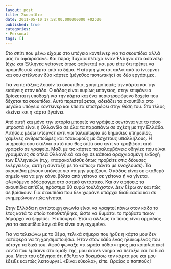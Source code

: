 ```yaml
---
layout: post
title: Σκουπίδια
date: 2011-05-10 17:58:00.000000000 +02:00
published: true
categories:
- Personal
tags: []
---
```


Στο σπίτι που μένω είχαμε στο υπόγειο κοντέινερ για τα σκουπίδια αλλά μας το αφαιρέσανε. Και τώρα; Τυχαία πέτυχα έναν Έλληνα στο ασανσέρ (έχω και Έλληνες γείτονες όπως φαίνεται) και μου είπε ότι πρέπει να προμηθευτώ κάρτα από το δήμο. Η αίτηση γίνεται απλά από το ίντερνετ και σου στέλνουν δύο κάρτες (μέγεθος πιστωτικής) σε δύο εργάσιμες.

Για να πετάξεις λοιπόν τα σκουπίδια, χρησιμοποιείς την κάρτα και την εισάγεις στον κάδο. Ο κάδος είναι κυρίως υπόγειος, στην επιφάνεια βρίσκεται η υποδοχή για την κάρτα και ένα περιστρεφόμενο δοχείο που δέχεται τα σκουπίδια. Αυτό περιστρέφεται, αδειάζει τα σκουπίδια στο μεγάλο υπόγειο κοντέινερ και έπειτα επιστρέφει στην θέση του. Στο τέλος κλείνει και η κάρτα βγαίνει.

Από αυτή και μόνο την ιστορία μπορείς να γράψεις σεντόνια για το πόσο μπροστά είναι η Ολλανδία σε όλα τα παραπάνω σε σχέση με την Ελλάδα. Αιτήσεις μέσω ίντερνετ αντί για ταλαιπωρία σε δημόσιες υπηρεσίες, χαμένες ανθρωποώρες και τσακωμούς με άσχετους υπαλλήλους. Η υπηρεσία σου στέλνει αυτό που θες σπίτι σου αντί να τραβιέσαι από γραφείο σε γραφείο. Μαζί με τις κάρτες παραλαμβάνεις οδηγίες που είναι γραμμένες σε απλά Ολλανδικά και όχι σε κάποια αραχνιασμένη εκδοχή των Ελληνικών (π.χ. «παρακαλείσθε όπως προβείτε στις δέουσες ενέργειες», αυτή η σύνταξη με το «όπως» πάντα με ενοχλούσε). Τα σκουπίδια μένουν υπόγεια για να μην μυρίζουν. Ο κάδος είναι σε σταθερό σημείο για να μην κάνει βόλτα από γείτονα σε γείτονα ή να γίνεται φλεγόμενο οδόφραγμα στο αστικό αντάρτικο. Και αν αφήσεις τα σκουπίδια απ'έξω, πρόστιμο 60 ευρώ τουλάχιστον. Δεν ξέρω αν και πώς σε βρίσκουν. Για σκουπίδια που δεν χωράνε υπάρχει διαδικασία και σε ενημερώνουν πώς γίνεται.

Στην Ελλάδα η αντίστοιχη αγωνία είναι να γραφτεί πάνω στον κάδο το έτος κατά το οποίο τοποθετήθηκε, ώστε να θυμάται το πρόβατο ποιον δήμαρχο να ψηφίσει. Ή υπουργό. Έτσι κι αλλιώς το ποιος είναι αρμόδιος για τα σκουπίδια λογικά θα είναι συγκεχυμένο.

Για να τελειώνω με το θέμα, τελικά σήμερα που ήρθε η κάρτα μου δεν κατάφερα να τη χρησιμοποιήσω. Ήταν στον κάδο ένας ηλικιωμένος που πέταγε τα δικά του. Αφού φώναξε «τι ωραία πόδια» προς μια κοπελιά εκεί κοντά που έμπαινε στο αμάξι της, μου έκανε νόημα να πετάξω και τα δικά μου. Μετά του εξήγησα ότι ήθελα να δοκιμάσω την κάρτα μου και μου έδειξε και πώς λειτουργεί. «Είναι εύκολο», είπε. Ωραίος ο παππούς!
